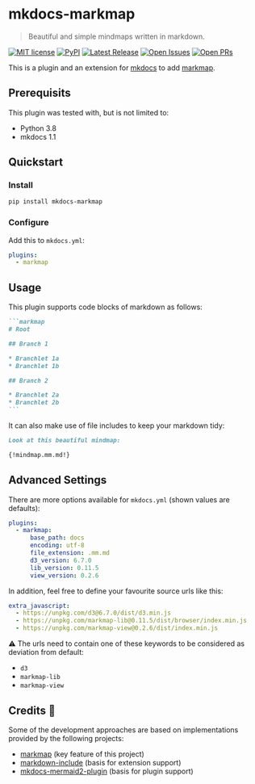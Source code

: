 # mkdocs-markmap

> Beautiful and simple mindmaps written in markdown.

[![MIT license](https://badgen.net/github/license/neatc0der/mkdocs-markmap)](https://github.com/neatc0der/mkdocs-markmap/blob/master/LICENSE)
[![PyPI](https://badgen.net/pypi/v/mkdocs-markmap)](https://pypi.org/project/mkdocs-markmap/)
[![Latest Release](https://badgen.net/github/release/neatc0der/mkdocs-markmap/latest)](https://github.com/neatc0der/mkdocs-markmap/releases/latest)
[![Open Issues](https://badgen.net/github/open-issues/neatc0der/mkdocs-markmap)](https://github.com/neatc0der/mkdocs-markmap/issues)
[![Open PRs](https://badgen.net/github/open-prs/neatc0der/mkdocs-markmap)](https://github.com/neatc0der/mkdocs-markmap/pulls)

This is a plugin and an extension for [mkdocs](https://github.com/mkdocs/mkdocs/) to add [markmap](https://github.com/gera2ld/markmap).

## Prerequisits

This plugin was tested with, but is not limited to:

* Python 3.8
* mkdocs 1.1

## Quickstart

### Install

```bash
pip install mkdocs-markmap
```

### Configure

Add this to `mkdocs.yml`:

```yaml
plugins:
  - markmap
```

## Usage

This plugin supports code blocks of markdown as follows:

````markdown
```markmap
# Root

## Branch 1

* Branchlet 1a
* Branchlet 1b

## Branch 2

* Branchlet 2a
* Branchlet 2b
```
````

It can also make use of file includes to keep your markdown tidy:

```markdown
Look at this beautiful mindmap:

{!mindmap.mm.md!}
```

## Advanced Settings

There are more options available for `mkdocs.yml` (shown values are defaults):

```yaml
plugins:
  - markmap:
      base_path: docs
      encoding: utf-8
      file_extension: .mm.md
      d3_version: 6.7.0
      lib_version: 0.11.5
      view_version: 0.2.6
```

In addition, feel free to define your favourite source urls like this:

```yaml
extra_javascript:
  - https://unpkg.com/d3@6.7.0/dist/d3.min.js
  - https://unpkg.com/markmap-lib@0.11.5/dist/browser/index.min.js
  - https://unpkg.com/markmap-view@0.2.6/dist/index.min.js
```

:warning: The urls need to contain one of these keywords to be considered as deviation from default:

* `d3`
* `markmap-lib`
* `markmap-view`

## Credits :clap:

Some of the development approaches are based on implementations provided by the following projects:

* [markmap](https://github.com/gera2ld/markmap) (key feature of this project)
* [markdown-include](https://github.com/cmacmackin/markdown-include) (basis for extension support)
* [mkdocs-mermaid2-plugin](https://github.com/fralau/mkdocs-mermaid2-plugin) (basis for plugin support)
